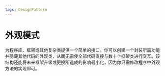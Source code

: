```yaml
---
tags: DesignPattern
---
```


# 外观模式

为程序库、框架或其他复杂类提供一个简单的接口。你可以创建一个封装所需功能并隐藏其他代码的外观类，从而无需使全部代码直接与数十个框架类进行交互。该结构还能将未来框架升级或更换所造成的影响最小化，因为你只需修改程序中外观方法的实现即可。
